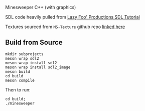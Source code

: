 Minesweeper C++ (with graphics)


SDL code heavily pulled from [Lazy Foo' Productions SDL Tutorial](https://lazyfoo.net/tutorials/SDL)

Textures sourced from `MS-Texture` github repo [linked here](https://github.com/Minesweeper-World/MS-Texture)

## Build from Source

```
mkdir subprojects
meson wrap sdl2
meson wrap install sdl2
meson wrap install sdl2_image
meson build
cd build
meson compile
```

Then to run:

```
cd build;
./minesweeper
```